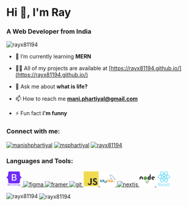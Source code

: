 <h1>Hi 👋, I'm Ray</h1>
<h3>A Web Developer from India</h3>

<p align="left"> <img src="https://komarev.com/ghpvc/?username=rayx81194&label=Profile%20views&color=0e75b6&style=flat" alt="rayx81194" /> </p>

- 🌱 I’m currently learning **MERN**

- 👨‍💻 All of my projects are available at [https://rayx81194.github.io/](https://rayx81194.github.io/)

- 💬 Ask me about **what is life?**

- 📫 How to reach me **mani.phartiyal@gmail.com**

- ⚡ Fun fact **i'm funny**

<h3 align="left">Connect with me:</h3>
<p align="left">
<a href="https://linkedin.com/in/manishphartiyal" target="blank"><img align="center" src="https://raw.githubusercontent.com/rahuldkjain/github-profile-readme-generator/master/src/images/icons/Social/linked-in-alt.svg" alt="manishphartiyal" height="30" width="40" /></a>
<a href="https://instagram.com/msphartiyal" target="blank"><img align="center" src="https://raw.githubusercontent.com/rahuldkjain/github-profile-readme-generator/master/src/images/icons/Social/instagram.svg" alt="msphartiyal" height="30" width="40" /></a>
<a href="https://www.youtube.com/c/rayx81194" target="blank"><img align="center" src="https://raw.githubusercontent.com/rahuldkjain/github-profile-readme-generator/master/src/images/icons/Social/youtube.svg" alt="rayx81194" height="30" width="40" /></a>
</p>

<h3 align="left">Languages and Tools:</h3>
<p align="left"> <a href="https://getbootstrap.com" target="_blank" rel="noreferrer"> <img src="https://raw.githubusercontent.com/devicons/devicon/master/icons/bootstrap/bootstrap-plain-wordmark.svg" alt="bootstrap" width="40" height="40"/> </a> <a href="https://www.figma.com/" target="_blank" rel="noreferrer"> <img src="https://www.vectorlogo.zone/logos/figma/figma-icon.svg" alt="figma" width="40" height="40"/> </a> <a href="https://www.framer.com/" target="_blank" rel="noreferrer"> <img src="https://www.vectorlogo.zone/logos/framer/framer-icon.svg" alt="framer" width="40" height="40"/> </a> <a href="https://git-scm.com/" target="_blank" rel="noreferrer"> <img src="https://www.vectorlogo.zone/logos/git-scm/git-scm-icon.svg" alt="git" width="40" height="40"/> </a> <a href="https://developer.mozilla.org/en-US/docs/Web/JavaScript" target="_blank" rel="noreferrer"> <img src="https://raw.githubusercontent.com/devicons/devicon/master/icons/javascript/javascript-original.svg" alt="javascript" width="40" height="40"/> </a> <a href="https://www.mysql.com/" target="_blank" rel="noreferrer"> <img src="https://raw.githubusercontent.com/devicons/devicon/master/icons/mysql/mysql-original-wordmark.svg" alt="mysql" width="40" height="40"/> </a> <a href="https://nextjs.org/" target="_blank" rel="noreferrer"> <img src="https://cdn.worldvectorlogo.com/logos/nextjs-2.svg" alt="nextjs" width="40" height="40"/> </a> <a href="https://nodejs.org" target="_blank" rel="noreferrer"> <img src="https://raw.githubusercontent.com/devicons/devicon/master/icons/nodejs/nodejs-original-wordmark.svg" alt="nodejs" width="40" height="40"/> </a> <a href="https://reactjs.org/" target="_blank" rel="noreferrer"> <img src="https://raw.githubusercontent.com/devicons/devicon/master/icons/react/react-original-wordmark.svg" alt="react" width="40" height="40"/> </a> </p>

<p><img align="left" src="https://github-readme-stats.vercel.app/api/top-langs?username=rayx81194&show_icons=true&locale=en&layout=compact" alt="rayx81194" /></p>

<p>&nbsp;<img align="center" src="https://github-readme-stats.vercel.app/api?username=rayx81194&show_icons=true&locale=en" alt="rayx81194" /></p>
